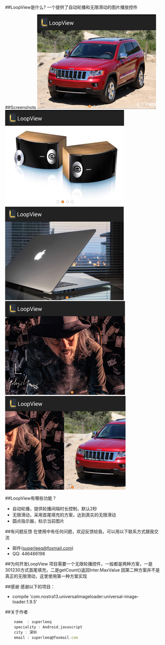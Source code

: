 ##LoopView是什么?
一个提供了自动轮播和无限滑动的图片播放控件

##Screenshots
![one.png](https://github.com/superleeq/loopview/blob/master/app/src/main/res/raw/one.png)
![one.png](https://github.com/superleeq/loopview/blob/master/app/src/main/res/raw/two.png)
![one.png](https://github.com/superleeq/loopview/blob/master/app/src/main/res/raw/three.png)
![one.png](https://github.com/superleeq/loopview/blob/master/app/src/main/res/raw/four.png)
![one.png](https://github.com/superleeq/loopview/blob/master/app/src/main/res/raw/slide.png)

##LoopView有哪些功能？

* 自动轮播，提供轮播间隔时长控制，默认2秒
* 无限滑动，采用首尾填充的方案，达到真实的无限滑动
* 圆点指示器，标示当前图片


##有问题反馈
在使用中有任何问题，欢迎反馈给我，可以用以下联系方式跟我交流

* 邮件(superleeq@foxmail.com)
* QQ: 446486198

##为何开发LoopView
项目需要一个无限轮播控件，一般都是两种方案，一是301230方式首尾填充，二是getCount()返回Inter.MaxValue
因第二种方案并不是真正的无限滑动，这里使用第一种方案实现


##感谢
感谢以下的项目：

* compile 'com.nostra13.universalimageloader:universal-image-loader:1.9.5' 


##关于作者

```javascript
    name  : superleeq
    speciality : Android,javascript
    city : 深圳
    email : superleeq@foxmail.com
```

